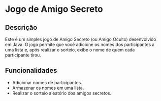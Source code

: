 # Jogo de Amigo Secreto

## Descrição

Este é um simples jogo de Amigo Secreto (ou Amigo Oculto) desenvolvido em Java. O jogo permite que você adicione os nomes dos participantes a uma lista e, após realizar o sorteio, exibe o nome de quem cada participante tirou.

## Funcionalidades

- Adicionar nomes de participantes.
- Armazenar os nomes em uma lista.
- Realizar o sorteio aleatório dos amigos secretos.
